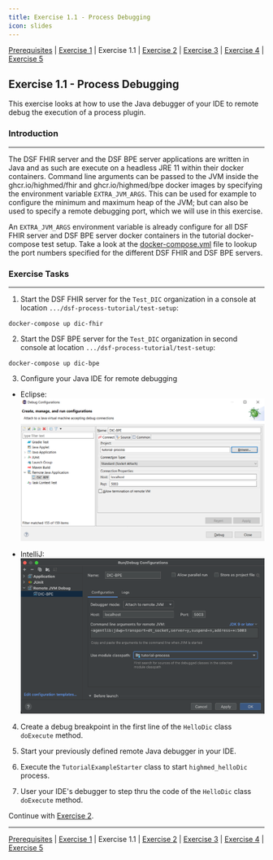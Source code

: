 ```yaml
---
title: Exercise 1.1 - Process Debugging
icon: slides
---
```

 [Prerequisites](/stable/guideline/tutorial/prerequisites.md) | [Exercise 1](/stable/guideline/tutorial/exercise1-simpleProcess.md) | Exercise 1.1 | [Exercise 2](/stable/guideline/tutorial/exercise2-inputParameters.md) | [Exercise 3](/stable/guideline/tutorial/exercise3-messageEvents.md) | [Exercise 4](/stable/guideline/tutorial/exercise4-exclusiveGateways.md) | [Exercise 5](/stable/guideline/tutorial/exercise5-eventBasedGateways.md)

## Exercise 1.1 - Process Debugging

This exercise looks at how to use the Java debugger of your IDE to remote debug the execution of a process plugin.

### Introduction
--- 
The DSF FHIR server and the DSF BPE server applications are written in Java and as such are execute on a headless JRE 11 within their docker containers. Command line arguments can be passed to the JVM inside the ghcr.io/highmed/fhir and ghcr.io/highmed/bpe docker images by specifying the environment variable ``EXTRA_JVM_ARGS``. This can be used for example to configure the minimum and maximum heap of the JVM; but can also be used to specify a remote debugging port, which we will use in this exercise.

An ``EXTRA_JVM_ARGS`` environment variable is already configure for all DSF FHIR server and DSF BPE server docker containers in the tutorial docker-compose test setup. Take a look at the [docker-compose.yml](/stable/guideline/tutorial/ex11-docker-composeyml.md) file to lookup the port numbers specified for the different DSF FHIR and DSF BPE servers.

### Exercise Tasks
---
1. Start the DSF FHIR server for the ``Test_DIC`` organization in a console at location ``.../dsf-process-tutorial/test-setup``:
```
docker-compose up dic-fhir
```
2. Start the DSF BPE server for the ``Test_DIC`` organization in second console at location ``.../dsf-process-tutorial/test-setup``:
```
docker-compose up dic-bpe
```
3. Configure your Java IDE for remote debugging

- Eclipse:
![Eclipse](/photos/guideline/tutorial/eclipse.png)

- IntelliJ:
![IntelliJ](/photos/guideline/tutorial/intelliJ.png)


4. Create a debug breakpoint in the first line of the ``HelloDic`` class ``doExecute`` method.

5. Start your previously defined remote Java debugger in your IDE.

6. Execute the ``TutorialExampleStarter`` class to start ``highmed_helloDic`` process.

7. User your IDE's debugger to step thru the code of the ``HelloDic`` class ``doExecute`` method.

Continue with  [Exercise 2](/stable/guideline/tutorial/exercise2-inputParameters.md).

---
 [Prerequisites](/stable/guideline/tutorial/prerequisites.md) | [Exercise 1](/stable/guideline/tutorial/exercise1-simpleProcess.md) | Exercise 1.1 | [Exercise 2](/stable/guideline/tutorial/exercise2-inputParameters.md) | [Exercise 3](/stable/guideline/tutorial/exercise3-messageEvents.md) | [Exercise 4](/stable/guideline/tutorial/exercise4-exclusiveGateways.md) | [Exercise 5](/stable/guideline/tutorial/exercise5-eventBasedGateways.md)